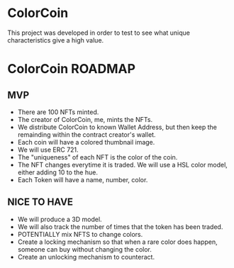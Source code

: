 # ColorCoin

This project was developed in order to test to see what unique characteristics give a high value.

# ColorCoin ROADMAP

## MVP

- There are 100 NFTs minted.
- The creator of ColorCoin, me, mints the NFTs.
- We distribute ColorCoin to known Wallet Address, but then keep the remainding within the contract creator's wallet.
- Each coin will have a colored thumbnail image.
- We will use ERC 721.
- The "uniqueness" of each NFT is the color of the coin.
- The NFT changes everytime it is traded. We will use a HSL color model, either adding 10 to the hue.
- Each Token will have a name, number, color.

## NICE TO HAVE

- We will produce a 3D model.
- We will also track the number of times that the token has been traded.
- POTENTIALLY mix NFTS to change colors.
- Create a locking mechanism so that when a rare color does happen, someone can buy without changing the color.
- Create an unlocking mechanism to counteract.
